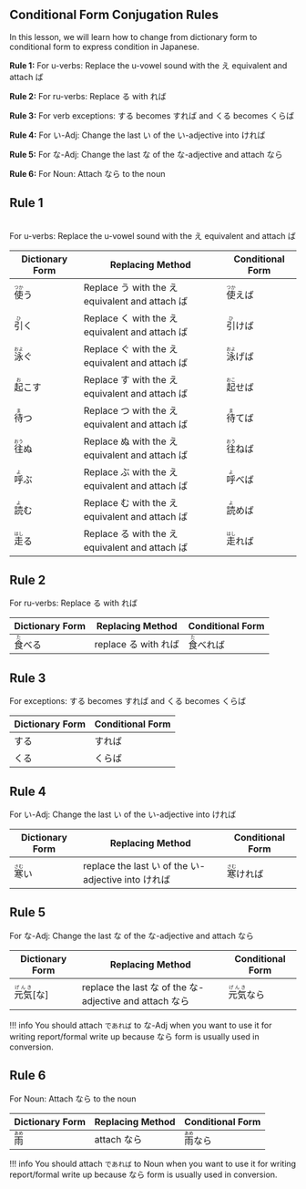 
## Conditional Form Conjugation Rules 
In this lesson, we will learn how to change from dictionary form to conditional form to express condition in Japanese.<div class="card_left"><b>Rule 1:</b> For u-verbs: Replace the u-vowel sound with the え equivalent and attach ば

<b>Rule 2:</b> For ru-verbs: Replace る with れば

<b>Rule 3:</b> For verb exceptions: する becomes すれば and くる becomes くらば

<b>Rule 4:</b> For い-Adj:  Change the last い of the い-adjective into ければ

<b>Rule 5:</b> For な-Adj: Change the last な of the な-adjective and attach なら

<b>Rule 6:</b> For Noun: Attach なら to the noun</div>
## Rule 1 
<br>For u-verbs: Replace the u-vowel sound with the え equivalent and attach ば
 
| Dictionary Form| Replacing Method| Conditional Form
--- |--- |--- |
<ruby>使<rp>（</rp><rt>つか</rt><rp>）</rp></ruby>う |Replace う with the え equivalent and attach ば |<ruby>使<rp>（</rp><rt>つか</rt><rp>）</rp></ruby>えば |
<ruby>引<rp>（</rp><rt>ひ</rt><rp>）</rp></ruby>く |Replace く with the え equivalent and attach ば |<ruby>引<rp>（</rp><rt>ひ</rt><rp>）</rp></ruby>けば |
<ruby>泳<rp>（</rp><rt>およ</rt><rp>）</rp></ruby>ぐ |Replace ぐ with the え equivalent and attach ば |<ruby>泳<rp>（</rp><rt>およ</rt><rp>）</rp></ruby>げば |
<ruby>起<rp>（</rp><rt>お</rt><rp>）</rp></ruby>こす |Replace す with the え equivalent and attach ば |<ruby>起<rp>（</rp><rt>おこ</rt><rp>）</rp></ruby>せば |
<ruby>待<rp>（</rp><rt>ま</rt><rp>）</rp></ruby>つ |Replace つ with the え equivalent and attach ば |<ruby>待<rp>（</rp><rt>ま</rt><rp>）</rp></ruby>てば |
<ruby>往<rp>（</rp><rt>おう</rt><rp>）</rp></ruby>ぬ |Replace ぬ with the え equivalent and attach ば |<ruby>往<rp>（</rp><rt>おう</rt><rp>）</rp></ruby>ねば |
<ruby>呼<rp>（</rp><rt>よ</rt><rp>）</rp></ruby>ぶ |Replace ぶ with the え equivalent and attach ば |<ruby>呼<rp>（</rp><rt>よ</rt><rp>）</rp></ruby>べば |
<ruby>読<rp>（</rp><rt>よ</rt><rp>）</rp></ruby>む |Replace む with the え equivalent and attach ば |<ruby>読<rp>（</rp><rt>よ</rt><rp>）</rp></ruby>めば |
<ruby>走<rp>（</rp><rt>はし</rt><rp>）</rp></ruby>る |Replace る with the え equivalent and attach ば |<ruby>走<rp>（</rp><rt>はし</rt><rp>）</rp></ruby>れば |


## Rule 2 
For ru-verbs: Replace る with れば
 
| Dictionary Form| Replacing Method| Conditional Form
--- |--- |--- |
<ruby>食<rp>（</rp><rt>た</rt><rp>）</rp></ruby>べる |replace る with れば |<ruby>食<rp>（</rp><rt>た</rt><rp>）</rp></ruby>べれば |


## Rule 3 
For exceptions: する becomes すれば and くる becomes くらば
 
| Dictionary Form| Conditional Form
--- |--- |
する |すれば |
くる |くらば |


## Rule 4 
For い-Adj:  Change the last い of the い-adjective into ければ
 
| Dictionary Form| Replacing Method| Conditional Form
--- |--- |--- |
<ruby>寒<rp>（</rp><rt>さむ</rt><rp>）</rp></ruby>い |replace the last い of the い-adjective into ければ |<ruby>寒<rp>（</rp><rt>さむ</rt><rp>）</rp></ruby>ければ |


## Rule 5 
For な-Adj: Change the last な of the な-adjective and attach なら
 
| Dictionary Form| Replacing Method| Conditional Form
--- |--- |--- |
<ruby>元気<rp>（</rp><rt>げんき</rt><rp>）</rp></ruby>[な] |replace the last な of the な-adjective and attach なら |<ruby>元気<rp>（</rp><rt>げんき</rt><rp>）</rp></ruby>なら |


!!! info 
 	 You should attach `であれば` to な-Adj when you want to use it for writing report/formal write up because なら form is usually used in conversion.
## Rule 6 
For Noun: Attach なら to the noun
 
| Dictionary Form| Replacing Method| Conditional Form
--- |--- |--- |
<ruby>雨<rp>（</rp><rt>あめ</rt><rp>）</rp></ruby> |attach なら |<ruby>雨<rp>（</rp><rt>あめ</rt><rp>）</rp></ruby>なら |


!!! info 
 	 You should attach `であれば` to Noun when you want to use it for writing report/formal write up because なら form is usually used in conversion.